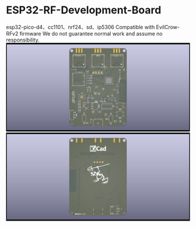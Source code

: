 # ESP32-RF-Development-Board
esp32-pico-d4、cc1101、nrf24、sd、ip5306
Compatible with EvilCrow-RFv2 firmware
We do not guarantee normal work and assume no responsibility.
![Image text](/img/ecn.png)
![Image text](/img/ecn1.png)
